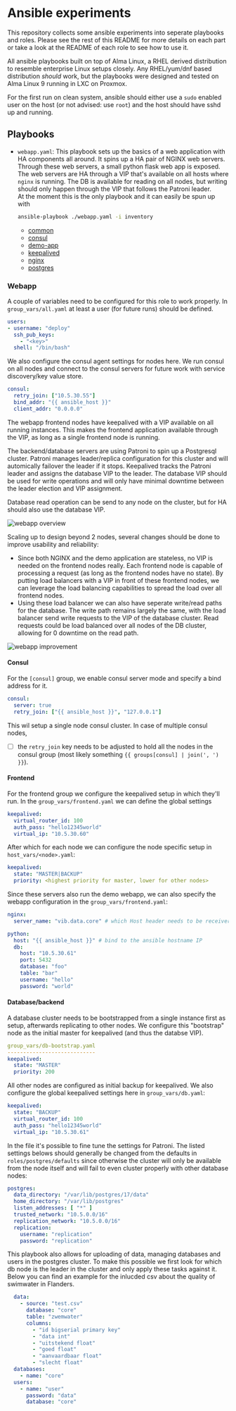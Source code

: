 # Ansible experiments

This repository collects some ansible experiments into seperate playbooks and
roles. Please see the rest of this README for more details on each part or take a
look at the README of each role to see how to use it.

All ansible playbooks built on top of Alma Linux, a RHEL derived distribution to
resemble enterprise Linux setups closely. Any RHEL/yum/dnf based distribution
_should_ work, but the playbooks were designed and tested on Alma Linux 9 running
in LXC on Proxmox.

For the first run on clean system, ansible should either use a `sudo` enabled
user on the host (or not advised: use `root`) and the host should have sshd up
and running.

## Playbooks

* `webapp.yaml`: This playbook sets up the basics of a web application with HA
  components all around. It spins up a HA pair of NGINX web servers. Through
  these web servers, a small python flask web app is exposed. The web servers are
  HA through a VIP that's available on all hosts where `nginx` is running. The DB
  is available for reading on all nodes, but writing should only happen through
  the VIP that follows the Patroni leader.  
  At the moment this is the only playbook and it can easily be spun up with
  ```bash
  ansible-playbook ./webapp.yaml -i inventory
  ```
  * [common](roles/common)
  * [consul](roles/consul)
  * [demo-app](roles/demo-app)
  * [keepalived](roles/keepalived)
  * [nginx](roles/nginx)
  * [postgres](roles/postgres)

### Webapp

A couple of variables need to be configured for this role to work properly. In
`group_vars/all.yaml` at least a user (for future runs) should be defined.

```yaml
users:
- username: "deploy"
  ssh_pub_keys:
    - "<key>"
  shell: "/bin/bash"
```

We also configure the consul agent settings for nodes here. We run consul on all
nodes and connect to the consul servers for future work with service
discovery/key value store.

```yaml
consul:
  retry_join: ["10.5.30.55"]
  bind_addr: "{{ ansible_host }}"
  client_addr: "0.0.0.0"
```

The webapp frontend nodes have keepalived with a VIP available on all running
instances. This makes the frontend application available through the VIP, as long
as a single frontend node is running.

The backend/database servers are using Patroni to spin up a Postgresql cluster.
Patroni manages leader/replica configuration for this cluster and will
automically failover the leader if it stops. Keepalived tracks the Patroni leader
and assigns the database VIP to the leader. The database VIP should be used for
write operations and will only have minimal downtime between the leader election
and VIP assignment.

Database read operation can be send to any node on the cluster, but for HA should
also use the database VIP.

![webapp overview](./webapp.png)

Scaling up to design beyond 2 nodes, several changes should be done to improve
usability and reliability:

* Since both NGINX and the demo application are stateless, no VIP is needed on
  the frontend nodes really. Each frontend node is capable of processing a
  request (as long as the frontend nodes have no state). By putting load
  balancers with a VIP in front of these frontend nodes, we can leverage the load
  balancing capabilities to spread the load over all frontend nodes.
* Using these load balancer we can also have seperate write/read paths for the
  database. The write path remains largely the same, with the load balancer send
  write requests to the VIP of the database cluster. Read requests could be load
  balanced over all nodes of the DB cluster, allowing for 0 downtime on the read path.

![webapp improvement](./webapp-improvements.png)

#### Consul

For the `[consul]` group, we enable consul server mode and specify a bind address
for it.

```yaml
consul:
  server: true
  retry_join: ["{{ ansible_host }}", "127.0.0.1"]
```

This wil setup a single node consul cluster. In case of multiple consul nodes,
  * [ ] the `retry_join` key needs to be adjusted to hold all the nodes in the consul
group (most likely something `{{ groups[consul] | join(', ') }}`).

#### Frontend

For the frontend group we configure the keepalived setup in which they'll run. In
the `group_vars/frontend.yaml` we can define the global settings

```yaml
keepalived:
  virtual_router_id: 100
  auth_pass: "hello12345world"
  virtual_ip: "10.5.30.60"
```

After which for each node we can configure the node specific setup in `host_vars/<node>.yaml`:

```yaml
keepalived:
  state: "MASTER|BACKUP"
  priority: <highest priority for master, lower for other nodes>
```

Since these servers also run the demo webapp, we can also specify the webapp
configuration in the `group_vars/frontend.yaml`:

```yaml
nginx:
  server_name: "vib.data.core" # which Host header needs to be receiver by nginx

python:
  host: "{{ ansible_host }}" # bind to the ansible hostname IP
  db:
    host: "10.5.30.61"
    port: 5432
    database: "foo"
    table: "bar"
    username: "hello"
    password: "world"
```

#### Database/backend

A database cluster needs to be bootstrapped from a single instance first as
setup, afterwards replicating to other nodes. We configure this "bootstrap" node
as the initial master for keepalived (and thus the databse VIP).

```yaml
group_vars/db-bootstrap.yaml
----------------------------
keepalived:
  state: "MASTER"
  priority: 200
```

All other nodes are configured as initial backup for keepalived. We also
configure the global keepalived settings here in `group_vars/db.yaml`:

```yaml
keepalived:
  state: "BACKUP"
  virtual_router_id: 100
  auth_pass: "hello12345world"
  virtual_ip: "10.5.30.61"
```

In the file it's possible to fine tune the settings for Patroni. The listed
settings belows should generally be changed from the defaults in
`roles/postgres/defaults` since otherwise the cluster will only be available from
the node itself and will fail to even cluster properly with other database nodes:

```yaml
postgres:
  data_directory: "/var/lib/postgres/17/data"
  home_directory: "/var/lib/postgres"
  listen_addresses: [ "*" ]
  trusted_network: "10.5.0.0/16"
  replication_network: "10.5.0.0/16"
  replication:
    username: "replication"
    password: "replication"
```

This playbook also allows for uploading of data, managing databases and users in
the postgres cluster. To make this possible we first look for which db node is
the leader in the cluster and only apply these tasks against it. Below you can
find an example for the inlucded csv about the quality of swimwater in Flanders.

```yaml
  data:
    - source: "test.csv"
      database: "core"
      table: "zwemwater"
      columns:
        - "id bigserial primary key"
        - "data int"
        - "uitstekend float"
        - "goed float"
        - "aanvaardbaar float"
        - "slecht float"
  databases:
    - name: "core"
  users:
    - name: "user"
      password: "data"
      database: "core"
```



